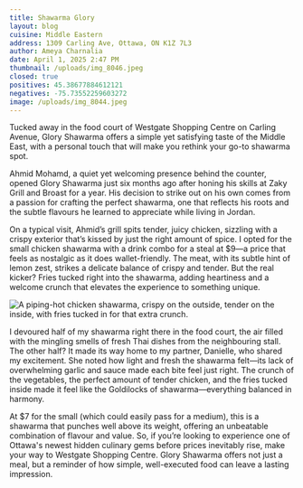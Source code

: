 ```yaml
---
title: Shawarma Glory
layout: blog
cuisine: Middle Eastern
address: 1309 Carling Ave, Ottawa, ON K1Z 7L3
author: Ameya Charnalia
date: April 1, 2025 2:47 PM
thumbnail: /uploads/img_8046.jpeg
closed: true
positives: 45.38677884612121
negatives: -75.73552259603272
image: /uploads/img_8044.jpeg
---
```

Tucked away in the food court of Westgate Shopping Centre on Carling Avenue, Glory Shawarma offers a simple yet satisfying taste of the Middle East, with a personal touch that will make you rethink your go-to shawarma spot.

Ahmid Mohamd, a quiet yet welcoming presence behind the counter, opened Glory Shawarma just six months ago after honing his skills at Zaky Grill and Broast for a year. His decision to strike out on his own comes from a passion for crafting the perfect shawarma, one that reflects his roots and the subtle flavours he learned to appreciate while living in Jordan.

On a typical visit, Ahmid’s grill spits tender, juicy chicken, sizzling with a crispy exterior that’s kissed by just the right amount of spice. I opted for the small chicken shawarma with a drink combo for a steal at $9—a price that feels as nostalgic as it does wallet-friendly. The meat, with its subtle hint of lemon zest, strikes a delicate balance of crispy and tender. But the real kicker? Fries tucked right into the shawarma, adding heartiness and a welcome crunch that elevates the experience to something unique.

![ A piping-hot chicken shawarma, crispy on the outside, tender on the inside, with fries tucked in for that extra crunch.](/uploads/img_8046.jpeg "Shawarma Glory small chicken shawarma")

I devoured half of my shawarma right there in the food court, the air filled with the mingling smells of fresh Thai dishes from the neighbouring stall. The other half? It made its way home to my partner, Danielle, who shared my excitement. She noted how light and fresh the shawarma felt—its lack of overwhelming garlic and sauce made each bite feel just right. The crunch of the vegetables, the perfect amount of tender chicken, and the fries tucked inside made it feel like the Goldilocks of shawarma—everything balanced in harmony.

At $7 for the small (which could easily pass for a medium), this is a shawarma that punches well above its weight, offering an unbeatable combination of flavour and value. So, if you’re looking to experience one of Ottawa's newest hidden culinary gems before prices inevitably rise, make your way to Westgate Shopping Centre. Glory Shawarma offers not just a meal, but a reminder of how simple, well-executed food can leave a lasting impression.